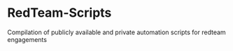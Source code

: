 # RedTeam-Scripts
Compilation of publicly available and private automation scripts for redteam engagements
